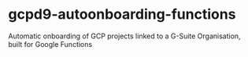 # gcpd9-autoonboarding-functions
Automatic onboarding of GCP projects linked to a G-Suite Organisation, built for Google Functions
